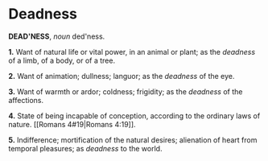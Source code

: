 # Deadness

**DEAD'NESS**, _noun_ ded'ness.

**1.** Want of natural life or vital power, in an animal or plant; as the _deadness_ of a limb, of a body, or of a tree.

**2.** Want of animation; dullness; languor; as the _deadness_ of the eye.

**3.** Want of warmth or ardor; coldness; frigidity; as the _deadness_ of the affections.

**4.** State of being incapable of conception, according to the ordinary laws of nature. [[Romans 4#19|Romans 4:19]].

**5.** Indifference; mortification of the natural desires; alienation of heart from temporal pleasures; as _deadness_ to the world.